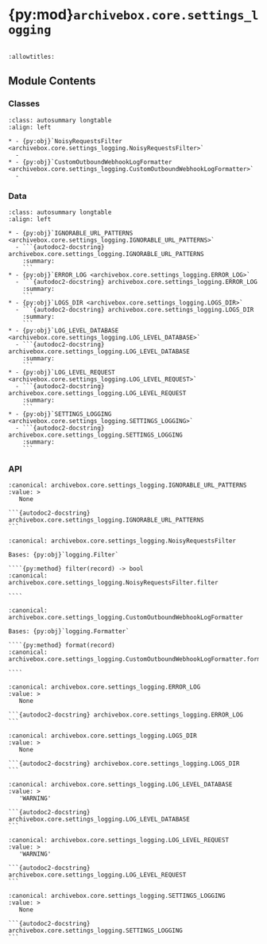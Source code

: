 # {py:mod}`archivebox.core.settings_logging`

```{py:module} archivebox.core.settings_logging
```

```{autodoc2-docstring} archivebox.core.settings_logging
:allowtitles:
```

## Module Contents

### Classes

````{list-table}
:class: autosummary longtable
:align: left

* - {py:obj}`NoisyRequestsFilter <archivebox.core.settings_logging.NoisyRequestsFilter>`
  -
* - {py:obj}`CustomOutboundWebhookLogFormatter <archivebox.core.settings_logging.CustomOutboundWebhookLogFormatter>`
  -
````

### Data

````{list-table}
:class: autosummary longtable
:align: left

* - {py:obj}`IGNORABLE_URL_PATTERNS <archivebox.core.settings_logging.IGNORABLE_URL_PATTERNS>`
  - ```{autodoc2-docstring} archivebox.core.settings_logging.IGNORABLE_URL_PATTERNS
    :summary:
    ```
* - {py:obj}`ERROR_LOG <archivebox.core.settings_logging.ERROR_LOG>`
  - ```{autodoc2-docstring} archivebox.core.settings_logging.ERROR_LOG
    :summary:
    ```
* - {py:obj}`LOGS_DIR <archivebox.core.settings_logging.LOGS_DIR>`
  - ```{autodoc2-docstring} archivebox.core.settings_logging.LOGS_DIR
    :summary:
    ```
* - {py:obj}`LOG_LEVEL_DATABASE <archivebox.core.settings_logging.LOG_LEVEL_DATABASE>`
  - ```{autodoc2-docstring} archivebox.core.settings_logging.LOG_LEVEL_DATABASE
    :summary:
    ```
* - {py:obj}`LOG_LEVEL_REQUEST <archivebox.core.settings_logging.LOG_LEVEL_REQUEST>`
  - ```{autodoc2-docstring} archivebox.core.settings_logging.LOG_LEVEL_REQUEST
    :summary:
    ```
* - {py:obj}`SETTINGS_LOGGING <archivebox.core.settings_logging.SETTINGS_LOGGING>`
  - ```{autodoc2-docstring} archivebox.core.settings_logging.SETTINGS_LOGGING
    :summary:
    ```
````

### API

````{py:data} IGNORABLE_URL_PATTERNS
:canonical: archivebox.core.settings_logging.IGNORABLE_URL_PATTERNS
:value: >
   None

```{autodoc2-docstring} archivebox.core.settings_logging.IGNORABLE_URL_PATTERNS
```

````

`````{py:class} NoisyRequestsFilter(name='')
:canonical: archivebox.core.settings_logging.NoisyRequestsFilter

Bases: {py:obj}`logging.Filter`

````{py:method} filter(record) -> bool
:canonical: archivebox.core.settings_logging.NoisyRequestsFilter.filter

````

`````

`````{py:class} CustomOutboundWebhookLogFormatter(fmt=None, datefmt=None, style='%', validate=True, *, defaults=None)
:canonical: archivebox.core.settings_logging.CustomOutboundWebhookLogFormatter

Bases: {py:obj}`logging.Formatter`

````{py:method} format(record)
:canonical: archivebox.core.settings_logging.CustomOutboundWebhookLogFormatter.format

````

`````

````{py:data} ERROR_LOG
:canonical: archivebox.core.settings_logging.ERROR_LOG
:value: >
   None

```{autodoc2-docstring} archivebox.core.settings_logging.ERROR_LOG
```

````

````{py:data} LOGS_DIR
:canonical: archivebox.core.settings_logging.LOGS_DIR
:value: >
   None

```{autodoc2-docstring} archivebox.core.settings_logging.LOGS_DIR
```

````

````{py:data} LOG_LEVEL_DATABASE
:canonical: archivebox.core.settings_logging.LOG_LEVEL_DATABASE
:value: >
   'WARNING'

```{autodoc2-docstring} archivebox.core.settings_logging.LOG_LEVEL_DATABASE
```

````

````{py:data} LOG_LEVEL_REQUEST
:canonical: archivebox.core.settings_logging.LOG_LEVEL_REQUEST
:value: >
   'WARNING'

```{autodoc2-docstring} archivebox.core.settings_logging.LOG_LEVEL_REQUEST
```

````

````{py:data} SETTINGS_LOGGING
:canonical: archivebox.core.settings_logging.SETTINGS_LOGGING
:value: >
   None

```{autodoc2-docstring} archivebox.core.settings_logging.SETTINGS_LOGGING
```

````
